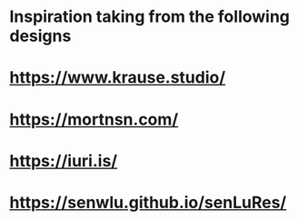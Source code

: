 # Inspiration taking from the following designs

# https://www.krause.studio/

# https://mortnsn.com/

# https://iuri.is/


# https://senwlu.github.io/senLuRes/